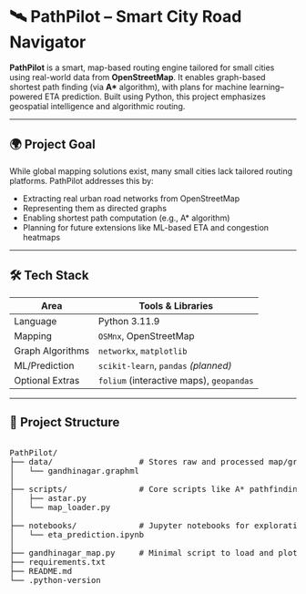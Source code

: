 # 🛰️ PathPilot – Smart City Road Navigator

**PathPilot** is a smart, map-based routing engine tailored for small cities using real-world data from **OpenStreetMap**. It enables graph-based shortest path finding (via **A\*** algorithm), with plans for machine learning–powered ETA prediction. Built using Python, this project emphasizes geospatial intelligence and algorithmic routing.

---

## 🌍 Project Goal

While global mapping solutions exist, many small cities lack tailored routing platforms. PathPilot addresses this by:

- Extracting real urban road networks from OpenStreetMap
- Representing them as directed graphs
- Enabling shortest path computation (e.g., A\* algorithm)
- Planning for future extensions like ML-based ETA and congestion heatmaps

---

## 🛠️ Tech Stack

| Area            | Tools & Libraries                      |
|------------------|----------------------------------------|
| Language         | Python 3.11.9                          |
| Mapping          | `OSMnx`, OpenStreetMap                 |
| Graph Algorithms | `networkx`, `matplotlib`               |
| ML/Prediction    | `scikit-learn`, `pandas` *(planned)*   |
| Optional Extras  | `folium` (interactive maps), `geopandas` |

---

## 📁 Project Structure

<pre>

PathPilot/
├── data/                  # Stores raw and processed map/graph data
│   └── gandhinagar.graphml
│
├── scripts/               # Core scripts like A* pathfinding, data fetching
│   ├── astar.py
│   └── map_loader.py
│
├── notebooks/             # Jupyter notebooks for exploration and ML
│   └── eta_prediction.ipynb
│
├── gandhinagar_map.py     # Minimal script to load and plot the city map
├── requirements.txt
├── README.md
└── .python-version

</pre>
